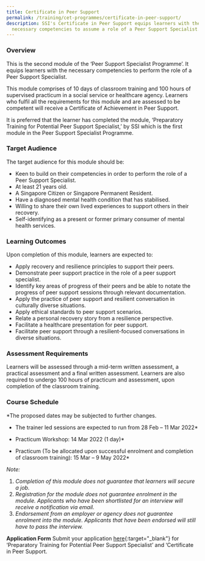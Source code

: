 ```yaml
---
title: Certificate in Peer Support
permalink: /training/cet-programmes/certificate-in-peer-support/
description: SSI's Certificate in Peer Support equips learners with the
  necessary competencies to assume a role of a Peer Support Specialist.
---
```



### Overview

This is the second module of the ‘Peer Support Specialist Programme’. It equips learners with the necessary competencies to perform the role of a Peer Support Specialist.

This module comprises of 10 days of classroom training and 100 hours of supervised practicum in a social service or healthcare agency. Learners who fulfil all the requirements for this module and are assessed to be competent will receive a Certificate of Achievement in Peer Support.

It is preferred that the learner has completed the module, ‘Preparatory Training for Potential Peer Support Specialist,’ by SSI which is the first module in the Peer Support Specialist Programme.

### Target Audience

The target audience for this module should be: 
-  Keen to build on their competencies in order to perform the role of a Peer Support Specialist.
-  At least 21 years old.
-  A Singapore Citizen or Singapore Permanent Resident.
-  Have a diagnosed mental health condition that has stabilised.
-  Willing to share their own lived experiences to support others in their recovery.
-  Self-identifying as a present or former primary consumer of mental health services.

### Learning Outcomes

Upon completion of this module, learners are expected to:

- Apply recovery and resilience principles to support their peers.
- Demonstrate peer support practice in the role of a peer support specialist.
- Identify key areas of progress of their peers and be able to notate the progress of peer support sessions through relevant documentation.
- Apply the practice of peer support and resilient conversation in culturally diverse situations. 
- Apply ethical standards to peer support scenarios.
- Relate a personal recovery story from a resilience perspective.
- Facilitate a healthcare presentation for peer support.
- Facilitate peer support through a resilient-focused conversations in diverse situations. 

### Assessment Requirements

Learners will be assessed through a mid-term written assessment, a practical assessment and a final written assessment. Learners are also required to undergo 100 hours of practicum and assessment, upon completion of the classroom training.

### Course Schedule


*The proposed dates may be subjected to further changes. 

- The trainer led sessions are expected to run from 28 Feb – 11 Mar 2022*

- Practicum Workshop: 14 Mar 2022 (1 day)*

- Practicum (To be allocated upon successful enrolment and completion of classroom training): 15 Mar – 9 May 2022*

_Note:_

1.  _Completion of this module does not guarantee that learners will secure a job._
2.  _Registration for the module does not guarantee enrolment in the module. Applicants who have been shortlisted for an interview will receive a notification via email._
3.  _Endorsement from an employer or agency does not guarantee enrolment into the module. Applicants that have been endorsed will still have to pass the interview._

**Application Form**
Submit your application [here](https://form.gov.sg/615576e393cf06001389245b){:target="_blank"} for ‘Preparatory Training for Potential Peer Support Specialist’ and ‘Certificate in Peer Support.
